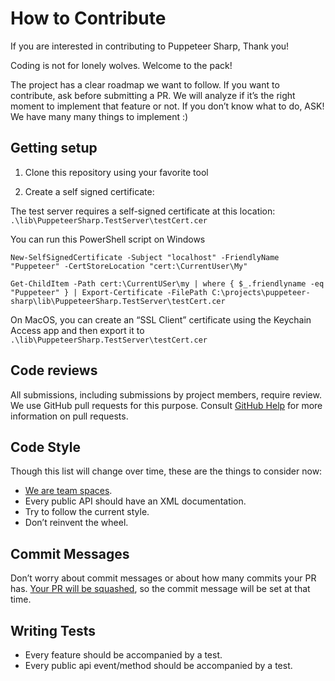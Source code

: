 # How to Contribute

If you are interested in contributing to Puppeteer Sharp, Thank you!

Coding is not for lonely wolves. Welcome to the pack!

The project has a clear roadmap we want to follow. If you want to contribute, ask before submitting a PR. We will analyze if it’s the right moment to implement that feature or not.
If you don’t know what to do, ASK! We have many many things to implement :)

## Getting setup

1. Clone this repository using your favorite tool

2. Create a self signed certificate:

The test server requires a self-signed certificate at this location: `.\lib\PuppeteerSharp.TestServer\testCert.cer`

You can run this PowerShell script on Windows

```
New-SelfSignedCertificate -Subject "localhost" -FriendlyName "Puppeteer" -CertStoreLocation "cert:\CurrentUser\My"

Get-ChildItem -Path cert:\CurrentUSer\my | where { $_.friendlyname -eq "Puppeteer" } | Export-Certificate -FilePath C:\projects\puppeteer-sharp\lib\PuppeteerSharp.TestServer\testCert.cer

```

On MacOS, you can create an “SSL Client” certificate using the Keychain Access app and then export it to `.\lib\PuppeteerSharp.TestServer\testCert.cer`


## Code reviews

All submissions, including submissions by project members, require review. We
use GitHub pull requests for this purpose. Consult
[GitHub Help](https://help.github.com/articles/about-pull-requests/) for more
information on pull requests.

## Code Style

Though this list will change over time, these are the things to consider now:
 * [We are team spaces](https://www.youtube.com/watch?v=SsoOG6ZeyUI).
 * Every public API should have an XML documentation.
 * Try to follow the current style.
 * Don’t reinvent the wheel.

## Commit Messages

Don’t worry about commit messages or about how many commits your PR has. [Your PR will be squashed](https://help.github.com/articles/about-pull-request-merges/#squash-and-merge-your-pull-request-commits), so the commit message will be set at that time.

## Writing Tests

* Every feature should be accompanied by a test.
* Every public api event/method should be accompanied by a test.
